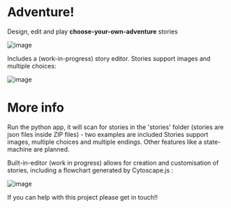 # Adventure!
Design, edit and play **choose-your-own-adventure** stories


![image](https://github.com/ViciousSquid/Adventure/assets/161540961/55f97e37-01b0-492f-bdf5-e11fa7bb7bf7)

Includes a (work-in-progress) story editor. Stories support images and multiple choices:

![image](https://github.com/ViciousSquid/Adventure/assets/161540961/cfd6e053-dde8-44a5-bc9e-2d85b09aaa36) 

# More info

Run the python app, it will scan for stories in the 'stories' folder (stories are json files inside ZIP files) - two examples are included
Stories support images, multiple choices and multiple endings. Other features like a state-machine are planned.

Built-in-editor (work in progress) allows for creation and customisation of stories, including a flowchart generated by Cytoscape.js :

![image](https://github.com/ViciousSquid/Adventure/assets/161540961/f483f47e-8de0-45bb-97ba-5ebf257d1883)

If you can help with this project please get in touch!!
